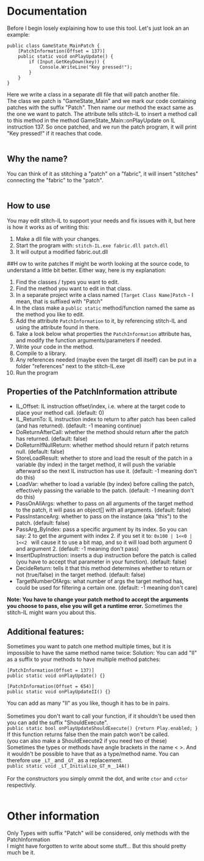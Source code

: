 # Documentation

Before I begin losely explaining how to use this tool. Let's just look an an example:
```
public class GameState_MainPatch {
    [PatchInformation(Offset = 137)]
    public static void onPlayUpdate() {
        if (Input.GetKeyDown(key)) {
            Console.WriteLine("Key pressed!");
        }
    }
}
```
Here we write a class in a separate dll file that will patch another file.  
The class we patch is "GameState_Main" and we mark our code containing patches with the suffix "Patch".
Then name our method the exact same as the one we want to patch.
The attribute tells stitch-IL to insert a method call to this method in the method GameState_Main::onPlayUpdate on IL instruction 137.
So once patched, and we run the patch program, it will print "Key pressed!" if it reaches that code.  
<br />
## Why the name?
You can think of it as stitching a "patch" on a "fabric", it will insert "stitches" connecting the "fabric" to the "patch".  
<br />

## How to use
You may edit stitch-IL to support your needs and fix issues with it, but here is how it works as of writing this:  
1. Make a dll file with your changes.
2. Start the program with: `stitch-IL.exe fabric.dll patch.dll`
3. It will output a modified fabric.out.dll

##H ow to write patches
If might be worth looking at the source code, to understand a little bit better. Either way, here is my explanation:
1. Find the classes / types you want to edit.
2. Find the method you want to edit in that class.
3. In a separate project write a class named `[Target Class Name]Patch` - I mean, that is suffixed with "Patch"
4. In the class make a `public static` method/function named the same as the method you like to edit.
5. Add the attribute `PatchInformation` to it, by referencing stitch-IL and using the attribute found in there.
6. Take a look below what properties the `PatchInformation` attribute has, and modify the function arguments/parameters if needed.
7. Write your code in the method.
8. Compile to a library.
9. Any references needed (maybe even the target dll itself) can be put in a folder "references" next to the stitch-IL.exe
10. Run the program

## Properties of the PatchInformation attribute
* IL_Offset: IL instruction offset/index, i.e. where at the target code to place your method call. (default: 0)
* IL_ReturnTo: IL instruction index to return to after patch has been called (and has returned). (default: -1  meaning continue)
* DoReturnAfterCall: whether the method should return after the patch has returned. (default: false)
* DoReturnIfNullReturn: whether method should return if patch returns null. (default: false)
* StoreLoadResult: whether to store and load the result of the patch in a variable (by index) in the target method, it will push the variable afterward so the next IL instruction has use it. (default: -1  meaning don't do this)
* LoadVar: whether to load a variable (by index) before calling the patch, effectively passing the variable to the patch. (default: -1  meaning don't do this)
* PassOnAllArgs: whether to pass on all arguments of the target method to the patch, it will pass an object[] with all arguments. (default: false)
* PassInstanceArg: whether to pass on the instance (aka "this") to the patch. (default: false)
* PassArg_ByIndex: pass a specific argument by its index. So you can say: 2 to get the argument with index 2. if you set it to: `0x100 | 1<<0 | 1<<2 ` will cause it to use a bit map, and so it will load both argument 0 and argument 2. (default: -1  meaning don't pass)
* InsertDupInstruction: inserts a dup instruction before the patch is called (you have to accept that parameter in your function). (default: false)
* DecideReturn: tells it that this method determines whether to return or not (true/false) in the target method. (default: false)
* TargetNumberOfArgs: what number of args the target method has, could be used for filtering a certain one. (default: -1  meaning don't care)

**Note: You have to change your patch method to accept the arguments you choose to pass, else you will get a runtime error.**
Sometimes the stitch-IL might warn you about this.

## Additional features:
Sometimes you want to patch one method multiple times, but it is impossible to have the same method name twice:
Solution: You can add "II" as a suffix to your methods to have multiple method patches:
```
[PatchInformation(Offset = 137)]
public static void onPlayUpdate() {}

[PatchInformation(Offset = 654)]
public static void onPlayUpdateII() {}
```
You can add as many "II" as you like, though it has to be in pairs.  
<br />
Sometimes you don't want to call your function, if it shouldn't be used then you can add the suffix "ShouldExecute".  
`public static bool onPlayUpdateShouldExecute() {return Play.enabled; }`
If this function returns false then the main patch won't be called.  
(you can also make a ShouldExecute2 if you need two of these)
<br />
Sometimes the types or methods have angle brackets in the name < >. And it wouldn't be possible to have that as a type/method name.
You can therefore use `_LT_` and `_GT_` as a replacement.  
`public static void _LT_Initialize_GT_m__14A()`  
<br />
For the constructors you simply ommit the dot, and write `ctor` and `cctor` respectivly.
<br />
<br />
# Other information
Only Types with suffix "Patch" will be considered, only methods with the PatchInformation   
I might have forgotten to write about some stuff... But this should pretty much be it.
